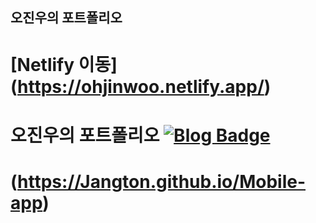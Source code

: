 ## 오진우의 포트폴리오
# [Netlify 이동] (https://ohjinwoo.netlify.app/) <br>
# 오진우의 포트폴리오 [![Blog Badge](http://img.shields.io/badge/-git-white?style=flat-square&logo=Git&link=https://Jangton.github.io)](https://Jangton.github.io)
# (https://Jangton.github.io/Mobile-app)

